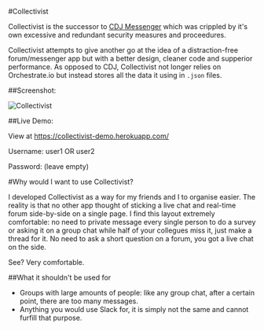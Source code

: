 #Collectivist

Collectivist is the successor to [CDJ Messenger](https://github.com/viruzx/cdj-messenger) which was crippled by it's own excessive and redundant security measures and proceedures.

Collectivist attempts to give another go at the idea of a distraction-free forum/messenger app but with a better design, cleaner code and supperior performance. As opposed to CDJ, Collectivist not longer relies on Orchestrate.io but instead stores all the data it using in `.json` files.

##Screenshot:

![Collectivist](https://i.sli.mg/fdOee3.png)

##Live Demo:

View at https://collectivist-demo.herokuapp.com/

Username: user1 OR user2

Password: (leave empty)


#Why would I want to use Collectivist?

I developed Collectivist as a way for my friends and I to organise easier. The reality is that no other app thought of sticking a live chat and real-time forum side-by-side on a single page. I find this layout extremely comfortable: no need to private message every single person to do a survey or asking it on a group chat while half of your collegues miss it, just make a thread for it. No need to ask a short question on a forum, you got a live chat on the side.

See? Very comfortable.

##What it shouldn't be used for

 - Groups with large amounts of people: like any group chat, after a certain point, there are too many messages.
 - Anything you would use Slack for, it is simply not the same and cannot furfill that purpose.
